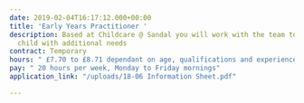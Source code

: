 ```yaml
---
date: 2019-02-04T16:17:12.000+00:00
title: 'Early Years Practitioner '
description: Based at Childcare @ Sandal you will work with the team to support a
  child with additional needs
contract: Temporary
hours: " £7.70 to £8.71 dependant on age, qualifications and experience"
pay: " 20 hours per week, Monday to Friday mornings"
application_link: "/uploads/18-06 Information Sheet.pdf"

---
```

